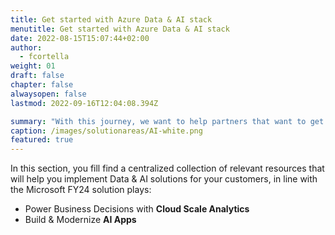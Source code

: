 ```yaml
---
title: Get started with Azure Data & AI stack
menutitle: Get started with Azure Data & AI stack
date: 2022-08-15T15:07:44+02:00
author: 
  - fcortella
weight: 01
draft: false
chapter: false
alwaysopen: false
lastmod: 2022-09-16T12:04:08.394Z

summary: "With this journey, we want to help partners that want to get started in the context of Azure Data & AI"
caption: /images/solutionareas/AI-white.png
featured: true
---
```


In this section, you fill find a centralized collection of relevant resources that will help you implement Data & AI solutions for your customers, in line with the Microsoft FY24 solution plays:

- Power Business Decisions with **Cloud Scale Analytics**
- Build & Modernize **AI Apps**
